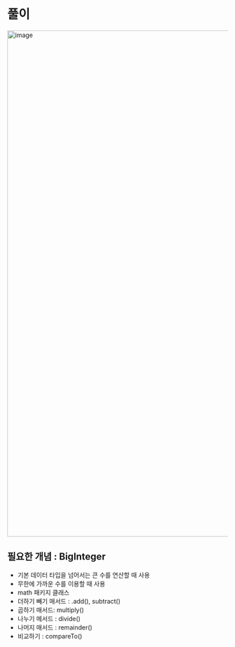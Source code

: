 # 풀이

<img width="1158" alt="image" src="https://user-images.githubusercontent.com/65939213/193188296-7a26319f-b5f0-492f-bd0f-7c59c5708a15.png">

## 필요한 개념 : BigInteger 
 - 기본 데이터 타입을 넘어서는 큰 수를 연산할 때 사용
 - 무한에 가까운 수를 이용할 때 사용
 - math 패키지 클래스
 - 더하기 빼기 매서드 : .add(), subtract()
 - 곱하기 매서드: multiply()
 - 나누기 메서드 : divide()
 - 나머지 매서드 : remainder()
 - 비교하기 : compareTo()
